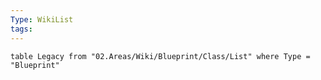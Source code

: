 ```yaml
---
Type: WikiList
tags:
---
```

```dataview
table Legacy from "02.Areas/Wiki/Blueprint/Class/List" where Type = "Blueprint"
```